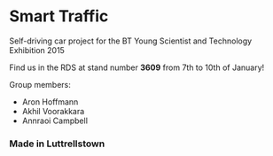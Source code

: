 Smart Traffic
=============

Self-driving car project for the BT Young Scientist and Technology Exhibition 2015

Find us in the RDS at stand number **3609** from 7th to 10th of January!

Group members:
+ Aron Hoffmann
+ Akhil Voorakkara
+ Annraoi Campbell

### Made in Luttrellstown
